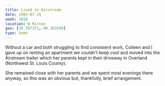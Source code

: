 ```yaml
---
title: Lived in Airstream
date: 1993-07-15
week: 1010
location: W Milton
geo: [38.707371,-90.363589]
type: home
---
```


Without a car and both struggling to find consistent work, Colleen and I gave up on renting an apartment we couldn’t keep cool and moved into the Airstream trailer which her parents kept in their driveway in Overland (Northwest St. Louis County).

She remained close with her parents and we spent most evenings there anyway, so this was an obvious but, thankfully, brief arrangement.
